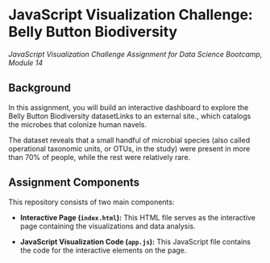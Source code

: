 # JavaScript Visualization Challenge: Belly Button Biodiversity

*JavaScript Visualization Challenge Assignment for Data Science Bootcamp, Module 14*

## Background
In this assignment, you will build an interactive dashboard to explore the Belly Button Biodiversity datasetLinks to an external site., which catalogs the microbes that colonize human navels.

The dataset reveals that a small handful of microbial species (also called operational taxonomic units, or OTUs, in the study) were present in more than 70% of people, while the rest were relatively rare.

## Assignment Components
This repository consists of two main components:

* **Interactive Page (`index.html`):**
This HTML file serves as the interactive page containing the visualizations and data analysis. 

* **JavaScript Visualization Code (`app.js`):**
This JavaScript file contains the code for the interactive elements on the page. 
